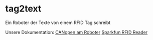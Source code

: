 # tag2text
Ein Roboter der Texte von einem RFID Tag schreibt

Unsere Dokumentation:
[CANopen am Roboter](./documentation/documentation_tjanits_nkisser.md)
[Sparkfun RFID Reader](./documentation/documentation_nkurzmann_pdamianik.md)
